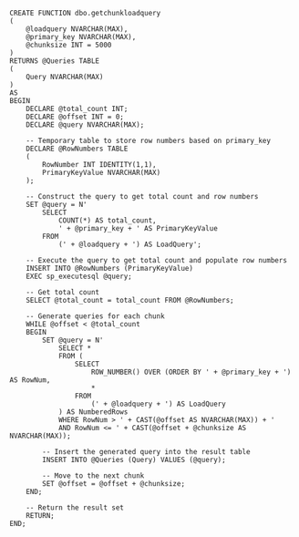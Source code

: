     CREATE FUNCTION dbo.getchunkloadquery
    (
        @loadquery NVARCHAR(MAX),
        @primary_key NVARCHAR(MAX),
        @chunksize INT = 5000
    )
    RETURNS @Queries TABLE
    (
        Query NVARCHAR(MAX)
    )
    AS
    BEGIN
        DECLARE @total_count INT;
        DECLARE @offset INT = 0;
        DECLARE @query NVARCHAR(MAX);
    
        -- Temporary table to store row numbers based on primary_key
        DECLARE @RowNumbers TABLE
        (
            RowNumber INT IDENTITY(1,1),
            PrimaryKeyValue NVARCHAR(MAX)
        );
    
        -- Construct the query to get total count and row numbers
        SET @query = N'
            SELECT 
                COUNT(*) AS total_count,
                ' + @primary_key + ' AS PrimaryKeyValue
            FROM 
                (' + @loadquery + ') AS LoadQuery';
        
        -- Execute the query to get total count and populate row numbers
        INSERT INTO @RowNumbers (PrimaryKeyValue)
        EXEC sp_executesql @query;
    
        -- Get total count
        SELECT @total_count = total_count FROM @RowNumbers;
    
        -- Generate queries for each chunk
        WHILE @offset < @total_count
        BEGIN
            SET @query = N'
                SELECT * 
                FROM (
                    SELECT 
                        ROW_NUMBER() OVER (ORDER BY ' + @primary_key + ') AS RowNum,
                        * 
                    FROM 
                        (' + @loadquery + ') AS LoadQuery
                ) AS NumberedRows
                WHERE RowNum > ' + CAST(@offset AS NVARCHAR(MAX)) + '
                AND RowNum <= ' + CAST(@offset + @chunksize AS NVARCHAR(MAX));
    
            -- Insert the generated query into the result table
            INSERT INTO @Queries (Query) VALUES (@query);
    
            -- Move to the next chunk
            SET @offset = @offset + @chunksize;
        END;
    
        -- Return the result set
        RETURN;
    END;

